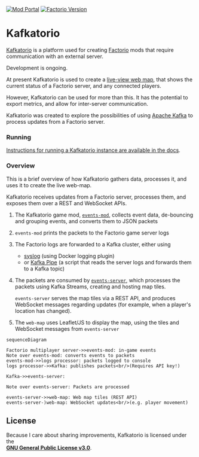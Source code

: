[![Mod Portal](https://img.shields.io/badge/dynamic/json?label=Mod%20Portal&query=%24.releases%5B-1%3A%5D.version&url=https%3A%2F%2Fmods.factorio.com%2Fapi%2Fmods%2Fkafkatorio-events&style=flat-square&color=%23600401)](https://mods.factorio.com/mod/kafkatorio-events)
[![Factorio Version](https://img.shields.io/badge/dynamic/json?label=Factorio%20Version&query=%24.releases%5B-1%3A%5D.info_json.factorio_version&url=https%3A%2F%2Fmods.factorio.com%2Fapi%2Fmods%2Fkafkatorio-events&style=flat-square&color=%23d7cdf6)](https://mods.factorio.com/mod/kafkatorio-events)

# Kafkatorio

[Kafkatorio](https://github.com/adamko-dev/kafkatorio) is a platform used for creating
[Factorio](https://www.factorio.com/) mods that require communication with an external server.

Development is ongoing.

At present Kafkatorio is used to create a [live-view web map](https://factorio.adamko.dev), that
shows the current status of a Factorio server, and any connected players.

However, Kafkatorio can be used for more than this. It has the potential to export metrics, and
allow for inter-server communication.

Kafkatorio was created to explore the possibilities of using
[Apache Kafka](https://kafka.apache.org/) to process updates from a Factorio server.

### Running

[Instructions for running a Kafkatorio instance are available in the docs](./docs/guide.md).

### Overview

This is a brief overview of how Kafkatorio gathers data, processes it, and uses it to create the
live web-map.

Kafkatorio receives updates from a Factorio server, processes them, and exposes them over a REST
and WebSocket APIs.

1. The Kafkatorio game mod, [`events-mod`](./modules/events-mod), collects event data, de-bouncing
   and grouping events, and converts them to JSON packets
2. `events-mod` prints the packets to the Factorio game server logs
3. The Factorio logs are forwarded to a Kafka cluster, either using
    * [syslog](https://docs.docker.com/config/containers/logging/syslog/) (using Docker logging
      plugin)
    * or [Kafka Pipe](./modules/infra-kafka-pipe) (a script that reads the server logs and forwards
      them to a Kafka topic)
4. The packets are consumed by [`events-server`](./modules/events-server), which processes the
   packets using Kafka Streams, creating and hosting map tiles.

   `events-server` serves the map tiles via a REST API, and produces WebSocket messages regarding
   updates (for example, when a player's location has changed).
5. The `web-map` uses Leaflet/JS to display the map, using the tiles and WebSocket messages from
   `events-server`

```mermaid
sequenceDiagram

Factorio multiplayer server->>events-mod: in-game events
Note over events-mod: converts events to packets
events-mod->>logs processor: packets logged to console
logs processor->>Kafka: publishes packets<br/>(Requires API key!)

Kafka->>events-server: 

Note over events-server: Packets are processed

events-server->>web-map: Web map tiles (REST API)
events-server-)web-map: WebSocket updates<br/>(e.g. player movement)
```

## License

Because I care about sharing improvements, Kafkatorio is licensed under the  
[**GNU General Public License v3.0**](https://choosealicense.com/licenses/gpl-3.0/).
